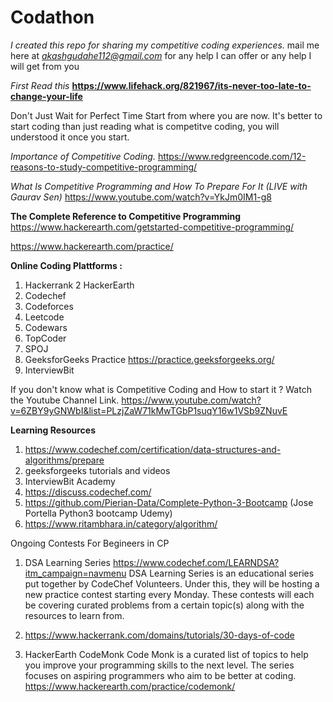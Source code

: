 # Codathon
*I created this repo for sharing my competitive coding experiences.*
mail me here at *akashgudahe112@gmail.com* for any help I can offer or any help I will get from you

*First Read this*
**https://www.lifehack.org/821967/its-never-too-late-to-change-your-life**

Don't Just Wait for Perfect Time Start from where you are now.
It's better to start coding than just reading what is competitve coding, you will understood it once you start.

*Importance of Competitive Coding.*
https://www.redgreencode.com/12-reasons-to-study-competitive-programming/

*What Is Competitive Programming and How To Prepare For It (LIVE with Gaurav Sen)*
https://www.youtube.com/watch?v=YkJm0IM1-g8

**The Complete Reference to Competitive Programming**
https://www.hackerearth.com/getstarted-competitive-programming/

https://www.hackerearth.com/practice/

**Online Coding Plattforms :**
1. Hackerrank
2  HackerEarth
3. Codechef
4. Codeforces
5. Leetcode
6. Codewars
7. TopCoder
8. SPOJ
9. GeeksforGeeks Practice https://practice.geeksforgeeks.org/
10. InterviewBit

If you don't know what is Competitive Coding and How to start it ?
Watch the Youtube Channel Link. 
https://www.youtube.com/watch?v=6ZBY9yGNWbI&list=PLzjZaW71kMwTGbP1suqY16w1VSb9ZNuvE

**Learning Resources**
1. https://www.codechef.com/certification/data-structures-and-algorithms/prepare
2. geeksforgeeks tutorials and videos
3. InterviewBit Academy
4. https://discuss.codechef.com/  
5. https://github.com/Pierian-Data/Complete-Python-3-Bootcamp (Jose Portella Python3 bootcamp Udemy)
6. https://www.ritambhara.in/category/algorithm/

Ongoing Contests For Begineers in CP

1. DSA Learning Series 
https://www.codechef.com/LEARNDSA?itm_campaign=navmenu
DSA Learning Series is an educational series put together by CodeChef Volunteers. Under this, they will be hosting a new practice contest starting every Monday. These contests will each be covering curated problems from a certain topic(s) along with the resources to learn from.

2. https://www.hackerrank.com/domains/tutorials/30-days-of-code

3. HackerEarth CodeMonk
Code Monk is a curated list of topics to help you improve your programming skills to the next level. The series focuses on aspiring programmers who aim to be better at coding.
https://www.hackerearth.com/practice/codemonk/







